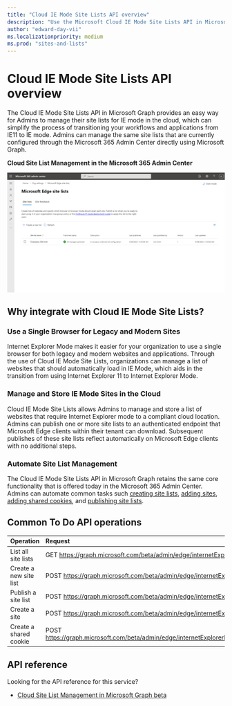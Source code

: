 ```yaml
---
title: "Cloud IE Mode Site Lists API overview"
description: "Use the Microsoft Cloud IE Mode Site Lists API in Microsoft Graph to manage site lists for IE mode in the cloud. Sites and shared cookies are organized into a site list that Microsoft Edge can use to download."
author: "edward-day-vii"
ms.localizationpriority: medium
ms.prod: "sites-and-lists"
---
```


# Cloud IE Mode Site Lists API overview

The Cloud IE Mode Site Lists API in Microsoft Graph provides an easy way for Admins to manage their site lists for IE mode in the cloud, which can simplify the process of transitioning your workflows and applications from IE11 to IE mode. Admins can manage the same site lists that are currently configured through the Microsoft 365 Admin Center directly using Microsoft Graph.

**Cloud Site List Management in the Microsoft 365 Admin Center**

![Screenshot of a Microsoft 365 Admin Center](./images/edge-site-lists.png "Image of Cloud Site List Management in the Microsoft 365 Admin Center")

## Why integrate with Cloud IE Mode Site Lists?

### Use a Single Browser for Legacy and Modern Sites
Internet Explorer Mode makes it easier for your organization to use a single browser for both legacy and modern websites and applications. Through the use of Cloud IE Mode Site Lists, organizations can manage a list of websites that should automatically load in IE Mode, which aids in the transition from using Internet Explorer 11 to Internet Explorer Mode.

### Manage and Store IE Mode Sites in the Cloud 
Cloud IE Mode Site Lists allows Admins to manage and store a list of websites that require Internet Explorer mode to a compliant cloud location. Admins can publish one or more site lists to an authenticated endpoint that Microsoft Edge clients within their tenant can download. Subsequent publishes of these site lists reflect automatically on Microsoft Edge clients with no additional steps.  

### Automate Site List Management
The Cloud IE Mode Site Lists API in Microsoft Graph retains the same core functionality that is offered today in the Microsoft 365 Admin Center. Admins can automate common tasks such [creating site lists](/api-reference/beta/api/internetexplorermode-post-sitelists.md), [adding sites](/api-reference/beta/api/browsersitelist-post-sites.md), [adding shared cookies](/api-reference/beta/api/browsersitelist-post-sharedcookies.md), and [publishing site lists](/api-reference/beta/api/browsersitelist-publish.md).

## Common To Do API operations

|Operation|Request|
|:--------|:--|
| List all site lists | GET https://graph.microsoft.com/beta/admin/edge/internetExplorerMode/siteLists |
| Create a new site list | POST https://graph.microsoft.com/beta/admin/edge/internetExplorerMode/siteLists |
| Publish a site list | POST https://graph.microsoft.com/beta/admin/edge/internetExplorerMode/siteLists/{browserSiteListId}/publish |
| Create a site | POST https://graph.microsoft.com/beta/admin/edge/internetExplorerMode/siteLists/{browserSiteListId}/sites |
| Create a shared cookie | POST https://graph.microsoft.com/beta/admin/edge/internetExplorerMode/siteLists/{browserSiteListId}/sharedcookies |

## API reference

Looking for the API reference for this service?

- [Cloud Site List Management in Microsoft Graph beta](/api-reference/beta/resources/internetexplorermode.md)
